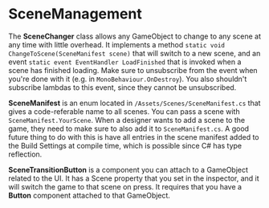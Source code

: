 # SceneManagement

The **SceneChanger** class allows any GameObject to change to any scene at any time with little overhead.  It implements a method `static void ChangeToScene(SceneManifest scene)` that will switch to a new scene, and an event `static event EventHandler LoadFinished` that is invoked when a scene has finished loading.  Make sure to unsubscribe from the event when you're done with it (e.g. in `MonoBehaviour.OnDestroy`).  You also shouldn't subscribe lambdas to this event, since they cannot be unsubscribed.

**SceneManifest** is an enum located in `/Assets/Scenes/SceneManifest.cs` that gives a code-referable name to all scenes.  You can pass a scene with `SceneManifest.YourScene`.  When a designer wants to add a scene to the game, they need to make sure to also add it to `SceneManifest.cs`.  A good future thing to do with this is have all entries in the scene manifest added to the Build Settings at compile time, which is possible since C# has type reflection.

**SceneTransitionButton** is a component you can attach to a GameObject related to the UI.  It has a Scene property that you set in the inspector, and it will switch the game to that scene on press.  It requires that you have a **Button** component attached to that GameObject.
